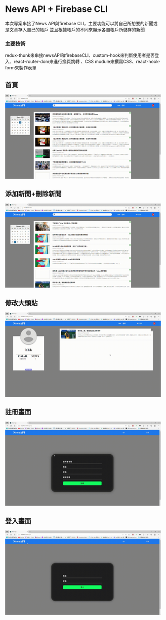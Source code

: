 # News API + Firebase CLI

本次專案串接了News API與firebase CLI，主要功能可以將自己所想要的新聞或是文章存入自己的帳戶 
並且根據帳戶的不同來顯示各自帳戶所儲存的新聞

### 主要技術
redux-thunk來串接newsAPI和firebaseCLI、custom-hook來判斷使用者是否登入、react-router-dom來進行換頁跳轉
、CSS module來撰寫CSS、react-hook-form來製作表單

## 首頁

![image](https://github.com/louis4116/picuture/blob/main/cbac95ce-195a-46c3-a9c6-559fae087feb.gif)

## 添加新聞+刪除新聞

![image](https://github.com/louis4116/picuture/blob/main/f80879b5-0a1e-4b8e-a3cd-7425f75e4d29.gif)

## 修改大頭貼

![image](https://github.com/louis4116/picuture/blob/main/edaf24af-35b6-41be-950a-a23f8b284d55.gif)

## 註冊畫面

![image](https://github.com/louis4116/picuture/blob/main/6a6d70c0-7604-4127-8255-b9e4349873e8.gif)

## 登入畫面

![image](https://github.com/louis4116/picuture/blob/main/37d201c1-2300-4e29-8027-6e000db990c7.gif)


